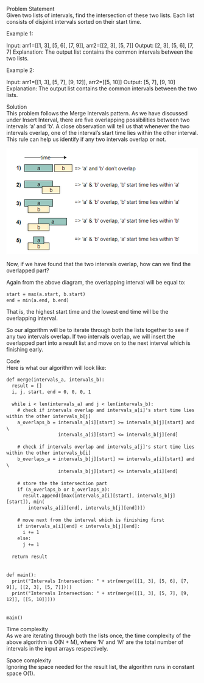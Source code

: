 Problem Statement \
Given two lists of intervals, find the intersection of these two lists. Each list consists of disjoint intervals sorted on their start time.

Example 1:

Input: arr1=[[1, 3], [5, 6], [7, 9]], arr2=[[2, 3], [5, 7]]
Output: [2, 3], [5, 6], [7, 7]
Explanation: The output list contains the common intervals between the two lists.

Example 2:

Input: arr1=[[1, 3], [5, 7], [9, 12]], arr2=[[5, 10]]
Output: [5, 7], [9, 10]
Explanation: The output list contains the common intervals between the two lists.

Solution \
This problem follows the Merge Intervals pattern. As we have discussed under Insert Interval, there are five overlapping possibilities between two intervals ‘a’ and ‘b’. A close observation will tell us that whenever the two intervals overlap, one of the interval’s start time lies within the other interval. This rule can help us identify if any two intervals overlap or not.

![alt text](pics/4006.PNG?raw=true)

Now, if we have found that the two intervals overlap, how can we find the overlapped part?

Again from the above diagram, the overlapping interval will be equal to:

    start = max(a.start, b.start)
    end = min(a.end, b.end) 

That is, the highest start time and the lowest end time will be the overlapping interval.

So our algorithm will be to iterate through both the lists together to see if any two intervals overlap. If two intervals overlap, we will insert the overlapped part into a result list and move on to the next interval which is finishing early.

Code \
Here is what our algorithm will look like:
```
def merge(intervals_a, intervals_b):
  result = []
  i, j, start, end = 0, 0, 0, 1

  while i < len(intervals_a) and j < len(intervals_b):
    # check if intervals overlap and intervals_a[i]'s start time lies within the other intervals_b[j]
    a_overlaps_b = intervals_a[i][start] >= intervals_b[j][start] and \
                   intervals_a[i][start] <= intervals_b[j][end]

    # check if intervals overlap and intervals_a[j]'s start time lies within the other intervals_b[i]
    b_overlaps_a = intervals_b[j][start] >= intervals_a[i][start] and \
                   intervals_b[j][start] <= intervals_a[i][end]

    # store the the intersection part
    if (a_overlaps_b or b_overlaps_a):
      result.append([max(intervals_a[i][start], intervals_b[j][start]), min(
        intervals_a[i][end], intervals_b[j][end])])

    # move next from the interval which is finishing first
    if intervals_a[i][end] < intervals_b[j][end]:
      i += 1
    else:
      j += 1

  return result


def main():
  print("Intervals Intersection: " + str(merge([[1, 3], [5, 6], [7, 9]], [[2, 3], [5, 7]])))
  print("Intervals Intersection: " + str(merge([[1, 3], [5, 7], [9, 12]], [[5, 10]])))


main()
```

Time complexity \
As we are iterating through both the lists once, the time complexity of the above algorithm is O(N + M), where ‘N’ and ‘M’ are the total number of intervals in the input arrays respectively.

Space complexity \
Ignoring the space needed for the result list, the algorithm runs in constant space O(1).